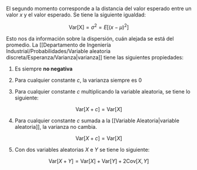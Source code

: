 
El segundo momento corresponde a la distancia del valor esperado entre un valor $x$ y el valor esperado. Se tiene la siguiente igualdad: 

$$\text{Var[X]}=\sigma^2=E[(x-\mu)^2]$$

Esto nos da información sobre la dispersión, cuán alejada se está del promedio. La [[Departamento de Ingeniería Industrial/Probabilidades/Variable aleatoria discreta/Esperanza/Varianza|varianza]] tiene las siguientes propiedades: 

1. Es siempre **no negativa** 

2. Para cualquier constante $c$, la varianza siempre es $0$ 

3. Para cualquier constante $c$ multiplicando la variable aleatoria, se tiene lo siguiente: 

$$\text{Var}[X+c]=\text{Var}[X]$$

4. Para cualquier constante $c$ sumada a la [[Variable Aleatoria|variable aleatoria]], la varianza no cambia. 

$$\text{Var}[X+c]=\text{Var}[X]$$

5. Con dos variables aleatorias $X$ e $Y$ se tiene lo siguiente: 

$$\text{Var}[X+Y]=\text{Var}[X]+\text{Var}[Y]+2\text{Cov}[X,Y]$$ 
